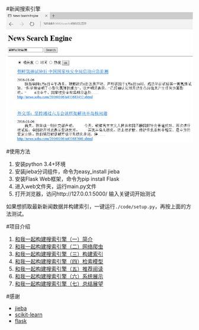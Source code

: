 #新闻搜索引擎
<img src="./News Search Engine3.png" width = "650" align=center />

#使用方法
1. 安装python 3.4+环境
2. 安装jieba分词组件，命令为easy_install jieba
3. 安装Flask Web框架，命令为pip install Flask
4. 进入web文件夹，运行main.py文件
5. 打开浏览器，访问http://127.0.0.1:5000/ 输入关键词开始测试

如果想抓取最新新闻数据并构建索引，一键运行`./code/setup.py`，再按上面的方法测试。

#项目介绍
1. [和我一起构建搜索引擎（一）简介](http://bitjoy.net/2016/01/04/introduction-to-building-a-search-engine-1/)
2. [和我一起构建搜索引擎（二）网络爬虫](http://bitjoy.net/2016/01/04/introduction-to-building-a-search-engine-2/)
3. [和我一起构建搜索引擎（三）构建索引](http://bitjoy.net/2016/01/07/introduction-to-building-a-search-engine-3/)
4. [和我一起构建搜索引擎（四）检索模型](http://bitjoy.net/2016/01/07/introduction-to-building-a-search-engine-4/)
5. [和我一起构建搜索引擎（五）推荐阅读](http://bitjoy.net/2016/01/09/introduction-to-building-a-search-engine-5/)
6. [和我一起构建搜索引擎（六）系统展示](http://bitjoy.net/2016/01/09/introduction-to-building-a-search-engine-6/)
7. [和我一起构建搜索引擎（七）总结展望](http://bitjoy.net/2016/01/09/introduction-to-building-a-search-engine-7/)

#感谢
* [jieba](https://github.com/fxsjy/jieba)
* [scikit-learn](https://github.com/scikit-learn/scikit-learn)
* [flask](https://github.com/mitsuhiko/flask)